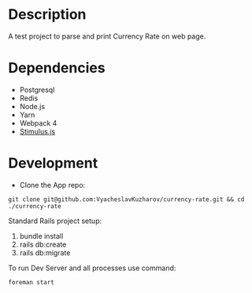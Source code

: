 # Description
A test project to parse and print Currency Rate on web page.

# Dependencies
- Postgresql
- Redis
- Node.js
- Yarn
- Webpack 4
- [Stimulus.js](https://stimulusjs.org/)


# Development
* Clone the App repo:

```
git clone git@github.com:VyacheslavKuzharov/currency-rate.git && cd ./currency-rate
```

Standard Rails project setup:
1) bundle install
2) rails db:create
3) rails db:migrate

To run Dev Server and all processes use command: 
``` sh
foreman start
```

